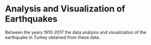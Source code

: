 # Analysis and Visualization of Earthquakes
 Between the years 1910-2017 the data analysis and visualization of the earthquake in Turkey obtained from these data.

